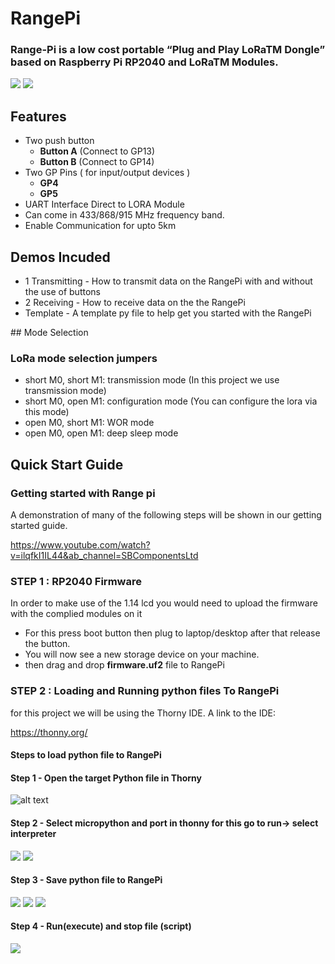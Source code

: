 # RangePi

### Range-Pi is a low cost portable “Plug and Play LoRaTM Dongle” based on Raspberry Pi RP2040 and  LoRaTM Modules.

<img src= "https://github.com/sbcshop/RangePi/blob/main/images/img1.jpg" />
<img src= "https://github.com/sbcshop/RangePi/blob/main/images/img2.jpg" />

## Features
  * Two push button
    * **Button A** (Connect to GP13)
    * **Button B** (Connect to GP14)  
  * Two GP Pins ( for input/output devices )
    * **GP4**
    * **GP5**
  * UART Interface Direct to LORA Module
  * Can come in 433/868/915 MHz frequency band.
  * Enable Communication for upto 5km

## Demos Incuded

* 1 Transmitting - How to transmit data on the RangePi with and without the use of buttons 
* 2 Receiving - How to receive data on the the RangePi
* Template - A template py file to help get you started with the RangePi

## Mode Selection 

### LoRa mode selection jumpers

* short M0, short M1: transmission mode (In this project we use transmission mode)
* short M0, open M1: configuration mode (You can configure the lora via this mode)
* open M0, short M1: WOR mode
* open M0, open M1: deep sleep mode

## Quick Start Guide

### Getting started with Range pi

A demonstration of many of the following steps will be shown in our getting started guide. 

   https://www.youtube.com/watch?v=ilqfkI1IL44&ab_channel=SBComponentsLtd

### STEP 1 : RP2040 Firmware

In order to make use of the 1.14 lcd you would need to upload the firmware with the complied modules on it

* For this press boot button then plug to laptop/desktop after that release the button.
* You will now see a new storage device on your machine. 
* then drag and drop **firmware.uf2** file to RangePi

### STEP 2 : Loading and Running python files To RangePi

for this project we will be using the Thorny IDE. A link to the IDE:

https://thonny.org/

#### Steps to load python file to RangePi

#### Step 1 - Open the target Python file in Thorny

![alt text](https://github.com/sbcshop/RangePi/blob/main/images/img12.JPG)

#### Step 2 - Select micropython and port in thonny for this go to run-> select interpreter

<img src= "https://github.com/sbcshop/RangePi/blob/main/images/img9.jpg" />
<img src= "https://github.com/sbcshop/RangePi/blob/main/images/img10.JPG" />

#### Step 3 - Save python file to RangePi

<img src= "https://github.com/sbcshop/RangePi/blob/main/images/img13.png" />
<img src= "https://github.com/sbcshop/RangePi/blob/main/images/img14.png" />
<img src= "https://github.com/sbcshop/RangePi/blob/main/images/img11.JPG" />

#### Step 4 - Run(execute) and stop file (script)

<img src= "https://github.com/sbcshop/RangePi/blob/main/images/img8.JPG" />

  


